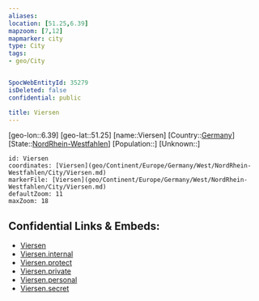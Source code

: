 ```yaml
---
aliases: 
location: [51.25,6.39]
mapzoom: [7,12] 
mapmarker: city 
type: City
tags:
- geo/City


SpocWebEntityId: 35279
isDeleted: false
confidential: public

title: Viersen
---
```

[geo-lon::6.39]
[geo-lat::51.25]
[name::Viersen]
[Country::[Germany](geo/Continent/Europe/Germany.md)]
[State::[NordRhein-Westfahlen](NordRhein-Westfahlen)]
[Population::]
[Unknown::]


```leaflet
id: Viersen
coordinates: [Viersen](geo/Continent/Europe/Germany/West/NordRhein-Westfahlen/City/Viersen.md)
markerFile: [Viersen](geo/Continent/Europe/Germany/West/NordRhein-Westfahlen/City/Viersen.md)
defaultZoom: 11 
maxZoom: 18
```


## Confidential Links & Embeds: 
- [Viersen](../../../../../../../../_public/geo/Continent/Europe/Germany/West/NordRhein-Westfahlen/City/Viersen.md) 
- [Viersen.internal](../../../../../../../../_internal/geo/Continent/Europe/Germany/West/NordRhein-Westfahlen/City/Viersen.internal.md) 
- [Viersen.protect](../../../../../../../../_protect/geo/Continent/Europe/Germany/West/NordRhein-Westfahlen/City/Viersen.protect.md) 
- [Viersen.private](../../../../../../../../_private/geo/Continent/Europe/Germany/West/NordRhein-Westfahlen/City/Viersen.private.md) 
- [Viersen.personal](../../../../../../../../_personal/geo/Continent/Europe/Germany/West/NordRhein-Westfahlen/City/Viersen.personal.md) 
- [Viersen.secret](../../../../../../../../_secret/geo/Continent/Europe/Germany/West/NordRhein-Westfahlen/City/Viersen.secret.md) 
